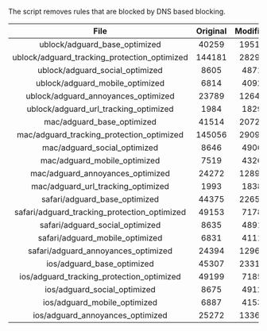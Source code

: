 The script removes rules that are blocked by DNS based blocking.


| File | Original | Modified |
|:----:|:-----:|:-----:|
| ublock/adguard_base_optimized | 40259 | 19513 |
| ublock/adguard_tracking_protection_optimized | 144181 | 28299 |
| ublock/adguard_social_optimized | 8605 | 4871 |
| ublock/adguard_mobile_optimized | 6814 | 4092 |
| ublock/adguard_annoyances_optimized | 23789 | 12649 |
| ublock/adguard_url_tracking_optimized | 1984 | 1829 |
| mac/adguard_base_optimized | 41514 | 20727 |
| mac/adguard_tracking_protection_optimized | 145056 | 29094 |
| mac/adguard_social_optimized | 8646 | 4906 |
| mac/adguard_mobile_optimized | 7519 | 4326 |
| mac/adguard_annoyances_optimized | 24272 | 12896 |
| mac/adguard_url_tracking_optimized | 1993 | 1838 |
| safari/adguard_base_optimized | 44375 | 22656 |
| safari/adguard_tracking_protection_optimized | 49153 | 7178 |
| safari/adguard_social_optimized | 8635 | 4891 |
| safari/adguard_mobile_optimized | 6831 | 4111 |
| safari/adguard_annoyances_optimized | 24394 | 12966 |
| ios/adguard_base_optimized | 45307 | 23311 |
| ios/adguard_tracking_protection_optimized | 49199 | 7185 |
| ios/adguard_social_optimized | 8675 | 4912 |
| ios/adguard_mobile_optimized | 6887 | 4153 |
| ios/adguard_annoyances_optimized | 25272 | 13368 |